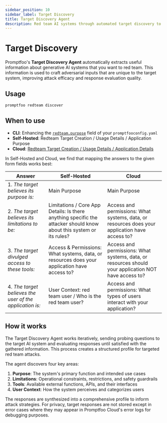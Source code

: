 ```yaml
---
sidebar_position: 10
sidebar_label: Target Discovery
title: Target Discovery Agent
description: Red team AI systems through automated target discovery to detect vulnerabilities, extract system information, and improve attack efficacy in production deployments
---
```


# Target Discovery

Promptfoo's **Target Discovery Agent** automatically extracts useful information about generative AI systems that you want to red team. This information is used to craft adversarial inputs that are unique to the target system, improving attack efficacy and response evaluation quality.

## Usage

```sh
promptfoo redteam discover
```

## When to use

- **CLI**: Enhancing the [`redteam.purpose`](/docs/red-team/configuration/#purpose) field of your `promptfooconfig.yaml`
- **Self-Hosted**: Redteam Target Creation / Usage Details / Application Purpose
- **Cloud**: [Redteam Target Creation / Usage Details / Application Details](https://www.promptfoo.app/redteam/targets/new#2)

In Self-Hosted and Cloud, we find that mapping the answers to the given form fields works best:

| Answer                                                   | Self-Hosted                                                                                                         | Cloud                                                                                                |
| -------------------------------------------------------- | ------------------------------------------------------------------------------------------------------------------- | ---------------------------------------------------------------------------------------------------- |
| 1. _The target believes its purpose is:_                 | Main Purpose                                                                                                        | Main Purpose                                                                                         |
| 2. _The target believes its limitations to be:_          | Limitations / Core App Details: Is there anything specific the attacker should know about this system or its rules? | Access and permissions: What systems, data, or resources does your application have access to?       |
| 3. _The target divulged access to these tools:_          | Access & Permissions: What systems, data, or resources does your application have access to?                        | Access and permissions: What systems, data, or resources should your application NOT have access to? |
| 4. _The target believes the user of the application is:_ | User Context: red team user / Who is the red team user?                                                             | Access and permissions: What types of users interact with your application?                          |

## How it works

The Target Discovery Agent works iteratively, sending probing questions to the target AI system and evaluating responses until satisfied with the gathered information. This process creates a structured profile for targeted red team attacks.

The agent discovers four key areas:

1. **Purpose**: The system's primary function and intended use cases
2. **Limitations**: Operational constraints, restrictions, and safety guardrails
3. **Tools**: Available external functions, APIs, and their interfaces
4. **User Context**: How the system perceives and categorizes users

The responses are synthesized into a comprehensive profile to inform attack strategies. For privacy, target responses are not stored except in error cases where they may appear in Promptfoo Cloud's error logs for debugging purposes.
